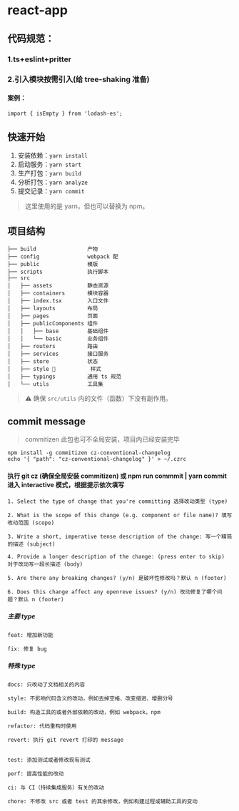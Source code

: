 # react-app

## 代码规范：

### 1.ts+eslint+pritter

### 2.引入模块按需引入(给 tree-shaking 准备)

#### 案例：

    import { isEmpty } from 'lodash-es';

## 快速开始

1. 安装依赖：`yarn install`
2. 启动服务：`yarn start`
3. 生产打包：`yarn build`
4. 分析打包：`yarn analyze`
5. 提交记录：`yarn commit`

> 这里使用的是 yarn，但也可以替换为 npm。

## 项目结构

```
├── build                产物
├── config               webpack 配
├── public               模版
├── scripts              执行脚本
├── src
│   ├── assets           静态资源
│   ├── containers       模块容器
│   ├── index.tsx        入口文件
│   ├── layouts          布局
│   ├── pages            页面
│   ├── publicComponents 组件
│   │   ├── base         基础组件
│   │   └── basic        业务组件
│   ├── routers          路由
│   ├── services         接口服务
│   ├── store            状态
│   ├── style            样式
│   ├── typings          通用 ts 规范
│   └── utils            工具集
```

> ⚠ 确保 `src/utils` 内的文件（函数）下没有副作用。

## commit message

> commitizen 此包也可不全局安装，项目内已经安装完毕

```
npm install -g commitizen cz-conventional-changelog
echo '{ "path": "cz-conventional-changelog" }' > ~/.czrc
```

#### 执行 git cz (确保全局安装 commitizen) 或 npm run commmit | yarn commit 进入 interactive 模式，根据提示依次填写

```
1. Select the type of change that you're committing 选择改动类型 (type)

2. What is the scope of this change (e.g. component or file name)? 填写改动范围 (scope)

3. Write a short, imperative tense description of the change: 写一个精简的描述 (subject)

4. Provide a longer description of the change: (press enter to skip) 对于改动写一段长描述 (body)

5. Are there any breaking changes? (y/n) 是破坏性修改吗？默认 n (footer)

6. Does this change affect any openreve issues? (y/n) 改动修复了哪个问题？默认 n (footer)
```

##### 主要 type

```
feat: 增加新功能

fix: 修复 bug
```

##### 特殊 type

```
docs: 只改动了文档相关的内容

style: 不影响代码含义的改动，例如去掉空格、改变缩进、增删分号

build: 构造工具的或者外部依赖的改动，例如 webpack，npm

refactor: 代码重构时使用

revert: 执行 git revert 打印的 message


test: 添加测试或者修改现有测试

perf: 提高性能的改动

ci: 与 CI（持续集成服务）有关的改动

chore: 不修改 src 或者 test 的其余修改，例如构建过程或辅助工具的变动
```
